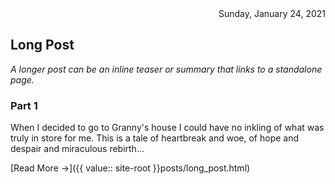 <div style="text-align: right">Sunday, January 24, 2021</div>

## Long Post

_A longer post can be an inline teaser or summary that links to a standalone page._

### Part 1

When I decided to go to Granny's house I could have no inkling of what was truly in store for me.
This is a tale of heartbreak and woe, of hope and despair and miraculous rebirth...

[Read More ->]({{ value:: site-root }}posts/long_post.html)

<br />

